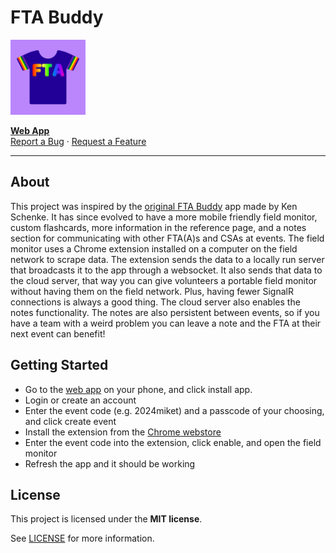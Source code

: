 # FTA Buddy
<img src="shared/logo.svg" alt="Logo" width="120" height="120">

<a href="https://ftabuddy.com/"><strong>Web App</strong></a>
<br />
<a href="https://github.com/Filip-Kin/fta-buddy/issues/new?assignees=&labels=bug&template=01_BUG_REPORT.md&title=bug%3A+">Report a Bug</a>
·
<a href="https://github.com/Filip-Kin/fta-buddy/issues/new?assignees=&labels=enhancement&template=02_FEATURE_REQUEST.md&title=feat%3A+">Request a Feature</a>

---

## About

This project was inspired by the [original FTA Buddy](https://github.com/kenschenke/FTA-Buddy-Android) app made by Ken Schenke.
It has since evolved to have a more mobile friendly field monitor, custom flashcards, more information in the reference page, and a notes section for communicating with other FTA(A)s and CSAs at events.
The field monitor uses a Chrome extension installed on a computer on the field network to scrape data. The extension sends the data to a locally run server that broadcasts it to the app through a websocket. It also sends that data to the cloud server, that way you can give volunteers a portable field monitor without having them on the field network. Plus, having fewer SignalR connections is always a good thing.
The cloud server also enables the notes functionality. The notes are also persistent between events, so if you have a team with a weird problem you can leave a note and the FTA at their next event can benefit!

## Getting Started

- Go to the [web app](https://ftabuddy.com/) on your phone, and click install app.
- Login or create an account
- Enter the event code (e.g. 2024miket) and a passcode of your choosing, and click create event
- Install the extension from the [Chrome webstore](https://chrome.google.com/webstore/detail/fta-buddy/kddnhihfpfnehnnhbkfajdldlgigohjc)
- Enter the event code into the extension, click enable, and open the field monitor
- Refresh the app and it should be working

## License

This project is licensed under the **MIT license**.

See [LICENSE](LICENSE) for more information.

